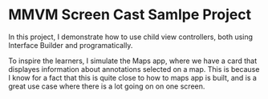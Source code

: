 # MMVM Screen Cast Samlpe Project
In this project, I demonstrate how to use child view controllers, both using Interface Builder and programatically.

To inspire the learners, I simulate the Maps app, where we have a card that displayes information about annotations selected on a map. This is because I know for a fact that this is quite close to how to maps app is built, and is a great use case where there is a lot going on on one screen.
